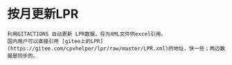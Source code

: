 # 按月更新LPR
    利用GITACTIONS 自动更新 LPR数据，存为XML文件供excel引用。 
    国内用户可以直接引用 [gitee上的LPR](https://gitee.com/cpvhelper/lpr/raw/master/LPR.xml)的地址，快一些；两边数据是同步的。